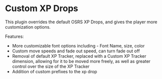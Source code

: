 # Custom XP Drops
This plugin overrides the default OSRS XP Drops, and gives the player more customization options.

Features:
-   More customizable font options including - Font Name, size, color
-   Custom move speeds and fade out speed, can turn fade out off
-   Removal of default XP Tracker, replaced with a Custom XP Tracker dimension, allowing for it to be moved more freely, as well as greater control over the size of the XP Tracker
-   Addition of custom prefixes to the xp drop
